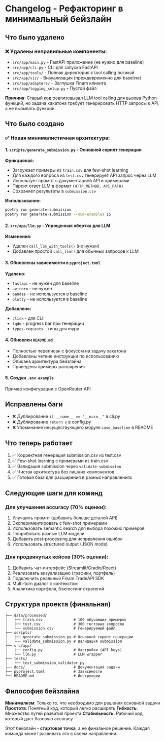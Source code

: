 # Changelog - Рефакторинг в минимальный бейзлайн

## Что было удалено

### ❌ Удалены неправильные компоненты:
- `src/app/main.py` - FastAPI приложение (не нужно для baseline)
- `src/app/cli.py` - CLI для запуска FastAPI
- `src/app/tools/` - Полная директория с tool calling логикой
- `src/app/viz/` - Визуализация (преждевременно для baseline)
- `src/app/adapters/` - Заглушка Finam клиента
- `src/app/logging_setup.py` - Пустой файл

**Причина**: Старый код реализовывал LLM tool calling для вызова Python функций,
но задача хакатона требует генерировать HTTP запросы к API, а не вызывать функции.

## Что было создано

### ✅ Новая минималистичная архитектура:

#### 1. `scripts/generate_submission.py` - Основной скрипт генерации
**Функционал:**
- Загружает примеры из `train.csv` для few-shot learning
- Для каждого вопроса из `test.csv` генерирует API запрос через LLM
- Использует промпт с документацией API и примерами
- Парсит ответ LLM в формат `(HTTP_METHOD, API_PATH)`
- Сохраняет результаты в `submission.csv`

**Использование:**
```bash
poetry run generate-submission
poetry run generate-submission --num-examples 15
```

#### 2. `src/app/llm.py` - Упрощенная обертка для LLM
**Изменения:**
- Удален `call_llm_with_tools()` (не нужен)
- Добавлен простой `call_llm()` для обычных запросов к LLM

#### 3. Обновлены зависимости в `pyproject.toml`
**Удалено:**
- `fastapi` - не нужен для baseline
- `uvicorn` - не нужен
- `pandas` - не используется в baseline
- `plotly` - не используется в baseline

**Добавлено:**
- `click` - для CLI
- `tqdm` - progress bar при генерации
- `types-requests` - типы для mypy

#### 4. Обновлен `README.md`
- Полностью переписан с фокусом на задачу хакатона
- Добавлены четкие инструкции по использованию
- Описана архитектура бейзлайна
- Приведены примеры расширения

#### 5. Создан `.env.example`
Пример конфигурации с OpenRouter API

## Исправлены баги

- ❌ Дублирование `if __name__ == "__main__"` в cli.py
- ❌ Дублирование `return s` в config.py
- ❌ Упоминание несуществующего модуля `case_baseline` в README

## Что теперь работает

1. ✅ Корректная генерация submission.csv из test.csv
2. ✅ Few-shot learning с примерами из train.csv
3. ✅ Валидация submission через `validate-submission`
4. ✅ Чистая архитектура без лишних компонентов
5. ✅ Готовая база для расширения в разных направлениях

## Следующие шаги для команд

### Для улучшения accuracy (70% оценки):
1. Улучшить промпт (добавить больше деталей API)
2. Экспериментировать с few-shot примерами
3. Использовать semantic search для выбора похожих примеров
4. Попробовать разные LLM модели
5. Добавить post-processing для исправления ошибок
6. Использовать structured output (JSON mode)

### Для продвинутых кейсов (30% оценки):
1. Добавить чат-интерфейс (Streamlit/Gradio/React)
2. Реализовать визуализацию (графики, портфель)
3. Подключить реальный Finam TradeAPI SDK
4. Multi-turn диалог с контекстом
5. Аналитика портфеля, бэктестинг стратегий

## Структура проекта (финальная)

```
├── data/processed/
│   ├── train.csv              # 100 обучающих примеров
│   ├── test.csv               # 300 тестовых вопросов
│   └── submission.csv         # Генерируемый файл
├── scripts/
│   ├── generate_submission.py # Основной скрипт генерации
│   └── validate_submission.py # Валидация submission
├── src/app/
│   ├── config.py              # Настройки (API keys)
│   └── llm.py                 # LLM wrapper
├── tests/
│   └── test_submission_validator.py
├── docs/                      # Документация задачи
├── pyproject.toml             # Зависимости
└── README.md                  # Инструкции
```

## Философия бейзлайна

**Минимализм**: Только то, что необходимо для решения основной задачи
**Простота**: Понятный код, который легко расширять
**Гибкость**: Множество путей развития проекта
**Стабильность**: Рабочий код, который даст базовую accuracy

Этот бейзлайн - **стартовая точка**, а не финальное решение.
Каждая команда может развивать его в своем направлении.

